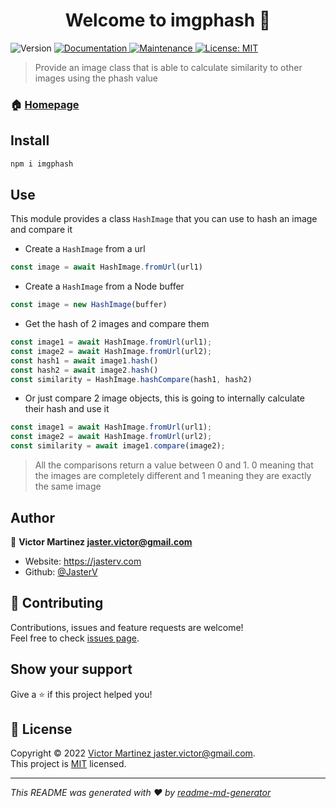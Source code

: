 <h1 align="center">Welcome to imgphash 👋</h1>
<p>
  <img alt="Version" src="https://img.shields.io/badge/version-0.1.0-blue.svg?cacheSeconds=2592000" />
  <a href="https://github.com/JasterV/imgphash#readme" target="_blank">
    <img alt="Documentation" src="https://img.shields.io/badge/documentation-yes-brightgreen.svg" />
  </a>
  <a href="https://github.com/JasterV/imgphash/graphs/commit-activity" target="_blank">
    <img alt="Maintenance" src="https://img.shields.io/badge/Maintained%3F-yes-green.svg" />
  </a>
  <a href="https://github.com/JasterV/imgphash/blob/main/LICENSE" target="_blank">
    <img alt="License: MIT" src="https://img.shields.io/github/license/JasterV/imgphash" />
  </a>
</p>

> Provide an image class that is able to calculate similarity to other images using the phash value

### 🏠 [Homepage](https://github.com/JasterV/imgphash#readme)

## Install

```sh
npm i imgphash
```

## Use

This module provides a class `HashImage` that you can use to hash an image and compare it

+ Create a `HashImage` from a url

```javascript
const image = await HashImage.fromUrl(url1)
```

+ Create a `HashImage` from a Node buffer

```javascript
const image = new HashImage(buffer)
```

+ Get the hash of 2 images and compare them

```javascript
const image1 = await HashImage.fromUrl(url1);
const image2 = await HashImage.fromUrl(url2);
const hash1 = await image1.hash()
const hash2 = await image2.hash()
const similarity = HashImage.hashCompare(hash1, hash2)
```

+ Or just compare 2 image objects, this is going to internally calculate their hash and use it

```javascript
const image1 = await HashImage.fromUrl(url1);
const image2 = await HashImage.fromUrl(url2);
const similarity = await image1.compare(image2);
```

> All the comparisons return a value between 0 and 1.
> 0 meaning that the images are completely different and 1 meaning they are exactly the same image

## Author

👤 **Victor Martinez <jaster.victor@gmail.com>**

* Website: https://jasterv.com
* Github: [@JasterV](https://github.com/JasterV)

## 🤝 Contributing

Contributions, issues and feature requests are welcome!<br />Feel free to check [issues page](https://github.com/JasterV/imgphash/issues). 

## Show your support

Give a ⭐️ if this project helped you!

## 📝 License

Copyright © 2022 [Victor Martinez <jaster.victor@gmail.com>](https://github.com/JasterV).<br />
This project is [MIT](https://choosealicense.com/licenses/mit/) licensed.

***
_This README was generated with ❤️ by [readme-md-generator](https://github.com/kefranabg/readme-md-generator)_